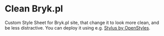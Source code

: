 # Clean Bryk.pl
Custom Style Sheet for Bryk.pl site, that change it to look more clean, and be less distractive. You can deploy it using e.g. [Stylus by OpenStyles](https://github.com/openstyles/stylus/).
